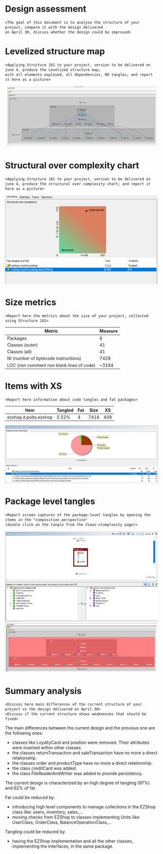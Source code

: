 # Design assessment


```
<The goal of this document is to analyse the structure of your project, compare it with the design delivered
on April 30, discuss whether the design could be improved>
```

# Levelized structure map
```
<Applying Structure 101 to your project, version to be delivered on june 4, produce the Levelized structure map,
with all elements explosed, all dependencies, NO tangles; and report it here as a picture>
```
![LSM](LSM-5.png)

# Structural over complexity chart
```
<Applying Structure 101 to your project, version to be delivered on june 4, produce the structural over complexity chart; and report it here as a picture>
```
![over-complexity chart](over-complexity-chart.png)


# Size metrics

```
<Report here the metrics about the size of your project, collected using Structure 101>
```



| Metric                                    | Measure |
| ----------------------------------------- | ------- |
| Packages                                  |    6     |
| Classes (outer)                           |    41     |
| Classes (all)                             |    41     |
| NI (number of bytecode instructions)      |   7428      |
| LOC (non comment non blank lines of code) |   ~3194      |



# Items with XS

```
<Report here information about code tangles and fat packages>
```

| Item | Tangled | Fat  | Size | XS   |
| ---- | ------- | ---- | ---- | ---- |
| ezshop.it.polto.ezshop     |     5.52%    |  4    |  7418    |   409   |

![complexity-pie-chart](screen.png)



# Package level tangles

```
<Report screen captures of the package-level tangles by opening the items in the "composition perspective" 
(double click on the tangle from the Views->Complexity page)>
```
![tangles](tangles.png)
![tangles2](PCKLEVELTANGLES.png)
# Summary analysis
```
<Discuss here main differences of the current structure of your project vs the design delivered on April 30>
<Discuss if the current structure shows weaknesses that should be fixed>
```
The main differences between the current design and the previous one are the following ones:
- classes like LoyaltyCard and position were removed. Their attributes were inserted within other classes.
- the classes returnTransaction and saleTransaction have no more a direct relationship.
- the classes order and productType have no more a direct relationship.
- the class creditCard was added.
- the class FileReaderAndWriter was added to provide persistency.

The current design is characterized by an high degree of tangling (97%) and 62% of fat.

Fat could be reduced by: 
- introducing high level components to manage collections in the EZShop class like: users, inventory, sales,...
- moving checks from EZShop to classes implementing Units like: UserClass, OrderClass, BalanceOperationClass,...

Tangling could be reduced by:
- having the EZShop implementation and all the other classes, implementing the interfaces, in the same package.


